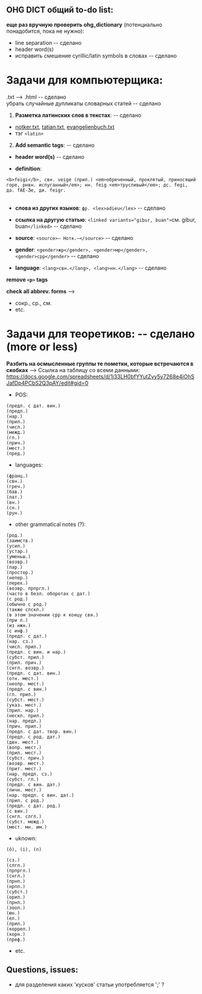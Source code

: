 ## OHG DICT общий to-do list:

<b>еще раз вручную проверить ohg_dictionary</b> (потенциально понадобится, пока не нужно):
* line separation -- сделано
* header word(s)
* исправить смешение cyrillic/latin symbols в словах -- сделано

# Задачи для компьютерщика:

.txt --> .html -- сделано</br>
убрать случайные дупликаты словарных статей -- сделано</br>

1. <b>Разметка латинских слов в текстах</b>: -- сделано
* [notker.txt](https://github.com/phuuda/Old-High-German/blob/master/ahd-texts/texts/notker.txt), [tatian.txt](https://github.com/phuuda/Old-High-German/blob/master/ahd-texts/texts/tatian.txt), [evangelienbuch.txt](https://github.com/phuuda/Old-High-German/blob/master/ahd-texts/texts/evangelienbuch.txt)
* тэг ```<latin>```

2. <b>Add semantic tags</b>: -- сделано
* <b>header word(s)</b> -- сделано 

* <b>definition</b>:</br>

```<b>feigi</b>, свн. veige (прил.) <em>обреченный, проклятый, приносящий горе, рнвн. испуганный</em>; нн. feig <em>трусливый</em>; дс. fegi, да. fAE-Ʒe, ди. feigr.```</br></br>

* <b>слова из других языков</b>: ```фр. <lex>adieu</lex>``` -- сделано

* <b>ссылка на другую статью</b>: ```<linked variants="gibur, buan">```см. gibur, buan```</linked>``` -- сделано 
* <b>source</b>:		```<source>— Нотк.—</source>``` -- сделано
* <b>gender</b>:		```<gender>жр</gender>, <gender>мр</gender>, <gender>срр</gender>``` -- сделано
* <b>language</b>:		```<lang>свн.</lang>, <lang>нн.</lang>``` -- сделано

			
<b>remove ```<p>``` tags</b>

<b>check all abbrev. forms</b> -->
* сокр., ср., см.
* etc.

# Задачи для теоретиков: -- сделано (more or less)

<b>Разбить на осмысленные группы те пометки, которые встречаются в скобках</b> -->
Ссылка на таблицу со всеми данными: https://docs.google.com/spreadsheets/d/1j33LH0bfYYutZvy5y7268e4jOhSJafDp4PCbS2Q3pAY/edit#gid=0

* POS:
```
(предл. с дат. вин.)
(предл.)
(нар.)
(прил.)
(числ.)
(межд.)
(гл.)
(прич.)
(мест.)
(пред.)
```
* languages:
```
(франц.)
(свн.)
(греч.)
(бав.)
(лат.)
(вн.)
(сн.)
(рун.)
```
* other grammatical notes (?):
```
(род.)
(заимств.)
(усил.)
(устар.)
(уменьш.)
(возвр.)
(пар.)
(простор.)
(непер.)
(перех.)
(возвр. прпргл.)
(часто в безл. оборотах с дат.)
(с род.)
(обычно с род.)
(также слскл.)
(в этом значении срр к концу свн.)
(при л.)
(из нжн.)
(с инф.)
(предл. с дат.)
(нар. сз.)
(числ. прил.)
(предл. с вин. и нар.)
(субст. прил.)
(прил. прич.)
(снгл. возвр.)
(предл. с дат. вин.)
(отн. мест.)
(неопр. мест.)
(предл. с вин.)
(гл. прил.)
(субст. мест.)
(указ. мест.)
(прил. нар.)
(нескл. прил.)
(нар. предл.)
(прич. прил.)
(предл. с дат. твор. вин.)
(предл. с род. дат.)
(двн. мест.)
(вопр. мест.)
(прил. мест.)
(субст. прич.)
(возвр. мест.)
(прит. мест.)
(нар. предл. сз.)
(субст. гл.)
(предл. с вин. дат.)
(личн. мест.)
(нар. предл. с вин. дат.)
(прил. с род.)
(предл. с дат. род.)
(с вин.)
(снгл. слгл.)
(субст. межд.)
(мест. мн. им.)
```

* uknown:
```
(ô), (i), (n)

(сз.)
(слгл.)
(прпргл.)
(снгл.)
(прнп.)
(нрпл.)
(субст.)
(орил.)
(прнл.)
(зоол.)
(юн.)
(ел.)
(лрил.)
(коррел.)
(корн.)
(преф.)

```
* etc.

## Questions, issues:
* для разделения каких 'кусков' статьи употребляется ';' ?

